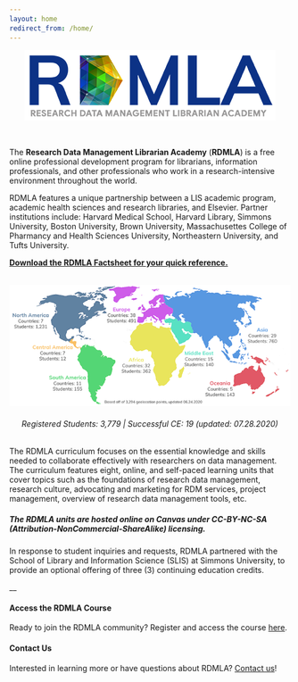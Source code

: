 ```yaml
---
layout: home
redirect_from: /home/
---
```


<p align="center"><img src="images/icons_logos/rdmla_logo/RDMLALogo_Blue_450px.png" alt="RDMLA Logo"></p> <br>

The **Research Data Management Librarian Academy** (**RDMLA**) is a free online professional development program for librarians, information professionals, and other professionals who work in a research-intensive environment throughout the world. 

RDMLA features a unique partnership between a LIS academic program, academic health sciences and research libraries, and Elsevier. Partner institutions include: Harvard Medical School, Harvard Library, Simmons University, Boston University, Brown University, Massachusettes College of Pharmancy and Health Sciences University, Northeastern University, and Tufts University.
<br>

**<a href="https://github.com/RDMLA/rdmla.github.io/blob/master/survey-documents/RDMLA_Factsheet_July2020.pdf" target="_blank">Download the RDMLA Factsheet for your quick reference.</a>** <br>
<br>
<p align="center"><img src="images/display-images/RDMLA_StudentMap_07.13.20_800x347.png" alt="Map of Student Locations"></p>
<h6 align="center"><em>Registered Students: 3,779  |  Successful CE: 19</em> (updated: 07.28.2020)</h6>

The RDMLA curriculum focuses on the essential knowledge and skills needed to collaborate effectively with researchers on data management. The curriculum features eight, online, and self-paced learning units that cover topics such as the foundations of research data management, research culture, advocating and marketing for RDM services, project management, overview of research data management tools, etc. <br>

##### **The RDMLA units are hosted online on Canvas under CC-BY-NC-SA (Attribution-NonCommercial-ShareAlike) licensing.** 

In response to student inquiries and requests, RDMLA partnered with the School of Library and Information Science (SLIS) at Simmons University, to provide an optional offering of three (3) continuing education credits. 
<br>

__

<h4><b>Access the RDMLA Course</b></h4>
Ready to join the RDMLA community? Register and access the course <a href="https://www.canvas.net/browse/simmonsu/courses/research-data-management" target="_blank">here</a>.
<br>
<h4><b>Contact Us</b></h4>
Interested in learning more or have questions about RDMLA? <a href="https://rdmla.github.io/contact/">Contact us</a>!
